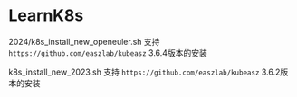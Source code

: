 # LearnK8s

2024/k8s_install_new_openeuler.sh  支持 `https://github.com/easzlab/kubeasz` 3.6.4版本的安装

k8s_install_new_2023.sh 支持 `https://github.com/easzlab/kubeasz` 3.6.2版本的安装
